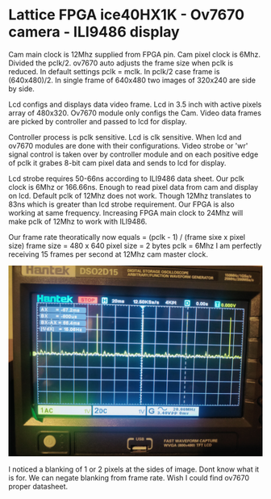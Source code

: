 # Lattice FPGA ice40HX1K - Ov7670 camera - ILI9486 display


Cam main clock is 12Mhz supplied from FPGA pin. Cam pixel clock is 6Mhz. Divided the pclk/2. ov7670 auto adjusts the frame size when pclk is reduced. In default settings pclk = mclk.
In pclk/2 case frame is (640x480)/2. In single frame of 640x480 two images of 320x240 are side by side.

Lcd configs and displays data video frame. Lcd in 3.5 inch with active pixels array of 480x320. Ov7670 module only configs the Cam. Video data frames are picked by controller and 
passed to lcd for display.

Controller process is pclk sensitive. Lcd is clk sensitive. When lcd and ov7670 modules are done with their configurations. Video strobe or 'wr' signal control is taken over by controller
module and on each positive edge of pclk it grabes 8-bit cam pixel data and sends to lcd for display.

Lcd strobe requires 50-66ns according to ILI9486 data sheet. Our pclk clock is 6Mhz or 166.66ns. Enough to read pixel data from cam and display on lcd. Default pclk of 12Mhz does not work. 
Though 12Mhz translates to 83ns which is greater than lcd strobe requirement. Our FPGA is also working at same frequency. Increasing FPGA main clock to 24Mhz will make pclk of 12Mhz 
to work with ILI9486.      

Our frame rate theoratically now equals = (pclk - 1) / (frame sixe x pixel size) 
frame size = 480 x 640
pixel size = 2 bytes
pclk = 6Mhz
I am perfectly receiving 15 frames per second at 12Mhz cam master clock.

![Screenshot](15Framespersecond.jpg)

I noticed a blanking of 1 or 2 pixels at the sides of image. Dont know what it is for.
We can negate blanking from frame rate. Wish I could find ov7670 proper datasheet. 
